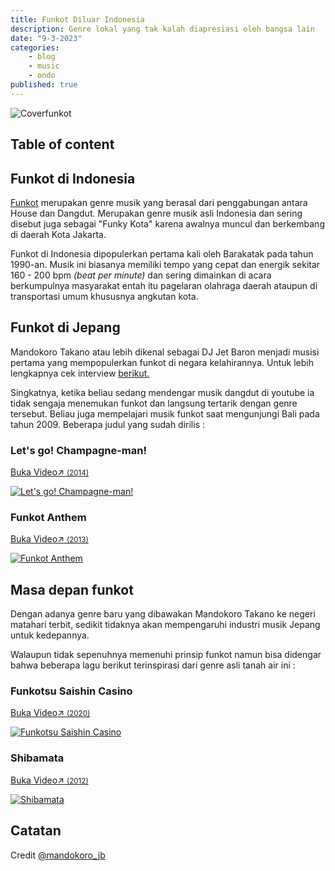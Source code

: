 ```yaml
---
title: Funkot Diluar Indonesia
description: Genre lokal yang tak kalah diapresiasi oleh bangsa lain
date: "9-3-2023"
categories:
    - blog
    - music
    - ondo
published: true
---
```


<img src="https://i.ibb.co/h81zp2h/Coverfunkot.jpg" alt="Coverfunkot">

## Table of content

## Funkot di Indonesia

[Funkot](https://id.wikipedia.org/wiki/Funkot) merupakan genre musik yang berasal dari penggabungan antara House dan Dangdut. Merupakan genre musik asli Indonesia dan sering disebut juga sebagai "Funky Kota" karena awalnya muncul dan berkembang di daerah Kota Jakarta.

Funkot di Indonesia dipopulerkan pertama kali oleh Barakatak pada tahun 1990-an. Musik ini biasanya memiliki tempo yang cepat dan energik sekitar 160 - 200 bpm _(beat per minute)_ dan sering dimainkan di acara berkumpulnya masyarakat entah itu pagelaran olahraga daerah ataupun di transportasi umum khususnya angkutan kota.

## Funkot di Jepang

Mandokoro Takano atau lebih dikenal sebagai DJ Jet Baron menjadi musisi pertama yang mempopulerkan funkot di negara kelahirannya. Untuk lebih lengkapnya cek interview [berikut.](https://www.whiteboardjournal.com/interview/ideas/discussing-funky-kota-with-dj-jet-baron/)

Singkatnya, ketika beliau sedang mendengar musik dangdut di youtube ia tidak sengaja menemukan funkot dan langsung tertarik dengan genre tersebut. Beliau juga mempelajari musik funkot saat mengunjungi Bali pada tahun 2009. Beberapa judul yang sudah dirilis :

### Let's go! Champagne-man!

<a href="https://youtu.be/zUiIOnuOwkI?si=_KIx0XLNCusRscCY" target="_blank">
    <p class="span">Buka Video↗ <small>(2014)</small></p>
    <img src="https://i.ibb.co/tx6p63w/Champagne-man.jpg" alt="Let's go! Champagne-man!" title="Let's go! Champagne-man!" loading="lazy">
</a>

### Funkot Anthem

<a href="https://youtu.be/JGoV1ZYbNtc?si=Jl2zQkOf4myMsIbz" target="_blank">
    <p class="span">Buka Video↗ <small>(2013)</small></p>
    <img src="https://i.ibb.co/fH5Tqxd/Anthem.jpg" alt="Funkot Anthem" title="Funkot Anthem" loading="lazy">
</a>

## Masa depan funkot

Dengan adanya genre baru yang dibawakan Mandokoro Takano ke negeri matahari terbit, sedikit tidaknya akan mempengaruhi industri musik Jepang untuk kedepannya.

Walaupun tidak sepenuhnya memenuhi prinsip funkot namun bisa didengar bahwa beberapa lagu berikut terinspirasi dari genre asli tanah air ini :

### Funkotsu Saishin Casino

<a href="https://youtu.be/IzLuGfLqSpE?si=gZs_DeJBt6VXjMRA" target="_blank">
    <p class="span">Buka Video↗ <small>(2020)</small></p>
    <img src="https://i.ibb.co/2PFw5M6/Fungkotsu.jpg" alt="Funkotsu Saishin Casino" title="Funkotsu Saishin Casino" loading="lazy">
</a>

### Shibamata

<a href="https://youtu.be/FIw-HUP7XK0?si=7MjeLhJzSdabUtt8" target="_blank">
    <p class="span">Buka Video↗ <small>(2012)</small></p>
    <img src="https://i.ibb.co/FxZk5BM/Shibamata.jpg" alt="Shibamata" title="Shibamata" loading="lazy">
</a>

## Catatan

Credit <a href="https://www.instagram.com/mandokoro_jb/" target="_blank">@mandokoro_jb</a>
